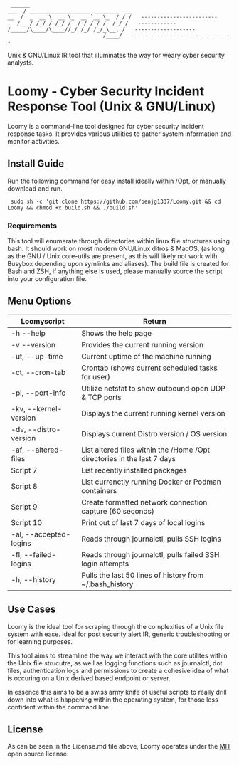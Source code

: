 ```
 ______                                 
___  / ___________________ ________  __
__  /  _  __ \  __ \_  __ `__ \_  / / /   ------------------------
_  /___/ /_/ / /_/ /  / / / / /  /_/ /   ------------
/_____/\____/\____//_/ /_/ /_/_\__, /   -------------------
                              /____/   --------------------------------
```
Unix & GNU/Linux IR tool that illuminates the way for weary cyber security analysts. 

# Loomy - Cyber Security Incident Response Tool (Unix & GNU/Linux)

Loomy is a command-line tool designed for cyber security incident response tasks. It provides various utilities to gather system information and monitor activities.

## Install Guide
Run the following command for easy install ideally within /Opt, or manually download and run.

``` sudo sh -c 'git clone https://github.com/benjg1337/Loomy.git && cd Loomy && chmod +x build.sh && ./build.sh'```

### Requirements
This tool will enumerate through directories within linux file structures using bash. It should work on most modern GNU/Linux ditros & MacOS, (as long as the GNU / Unix core-utils are present, as this will likely not work with Busybox depending upon symlinks and aliases). The build file is created for Bash and ZSH, if anything else is used, please manually source the script into your configuration file. 

## Menu Options
| Loomyscript            | Return       |
| -----------------------| ------------- |
| -h --help              | Shows the help page |
| -v --version           | Provides the current running version |
| -ut, --up-time         | Current uptime of the machine running |
| -ct, --cron-tab        | Crontab (shows current scheduled tasks for user) |
| -pi, --port-info       | Utilize netstat to show outbound open UDP & TCP ports |
| -kv, --kernel-version  | Displays the current running kernel version |
| -dv, --distro-version  | Displays current Distro version / OS version |
| -af, --altered-files   | List altered files within the /Home /Opt directories in the last 7 days|
| Script 7               | List recently installed packages |
| Script 8               | List currenctly running Docker or Podman containers |
| Script 9               | Create formatted network connection capture (60 seconds) |
| Script 10              | Print out of last 7 days of local logins |
| -al, --accepted-logins | Reads through journalctl, pulls SSH logins |
| -fl, --failed-logins   | Reads through journalctl, pulls failed SSH login attempts |
| -h, --history          | Pulls the last 50 lines of history from ~/.bash_history |

## Use Cases

Loomy is the ideal tool for scraping through the complexities of a Unix file system with ease. Ideal for post security alert IR, generic troubleshooting or for learning purposes. 

This tool aims to streamline the way we interact with the core utilites within the Unix file strucutre, as well as logging functions such as journalctl, dot files, authentication logs and permissions to create a cohesive idea of what is occuring on a Unix derived based endpoint or server.

In essence this aims to be a swiss army knife of useful scripts to really drill down into what is happening within the operating system, for those less confident within the command line. 

## License 

As can be seen in the License.md file above, Loomy operates under the [MIT](https://opensource.org/license/mit) open source license. 
